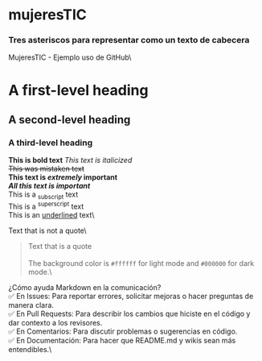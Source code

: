 # mujeresTIC
### Tres asteriscos para representar como un texto de cabecera
MujeresTIC - Ejemplo uso de GitHub\
# A first-level heading
## A second-level heading
### A third-level heading

**This is bold text**
_This text is italicized_\
~~This was mistaken text~~\
**This text is _extremely_ important**\
***All this text is important***\
This is a <sub>subscript</sub> text\
This is a <sup>superscript</sup> text\
This is an <ins>underlined</ins> text\

Text that is not a quote\
> Text that is a quote\
>\
> The background color is `#ffffff` for light mode and `#000000` for dark mode.\


¿Cómo ayuda Markdown en la comunicación?\
✅ En Issues: Para reportar errores, solicitar mejoras o hacer preguntas de manera clara.\
✅ En Pull Requests: Para describir los cambios que hiciste en el código y dar contexto a los revisores.\
✅ En Comentarios: Para discutir problemas o sugerencias en código.\
✅ En Documentación: Para hacer que README.md y wikis sean más entendibles.\

